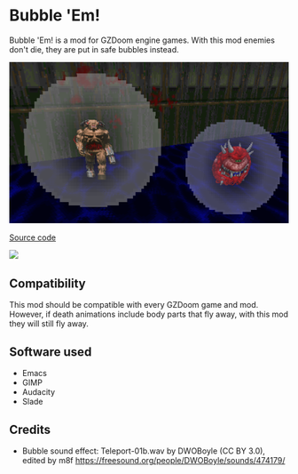 # Bubble 'Em!

Bubble 'Em! is a mod for GZDoom engine games. With this mod enemies don't die,
they are put in safe bubbles instead.

<img src="screenshots/screenshot.png" />

[Source code](https://github.com/mmaulwurff/bubble-em/)

<img src="https://img.shields.io/github/downloads/mmaulwurff/bubble-em/total" />

## Compatibility

This mod should be compatible with every GZDoom game and mod. However, if death
animations include body parts that fly away, with this mod they will still fly
away.

## Software used

- Emacs
- GIMP
- Audacity
- Slade

## Credits

- Bubble sound effect: Teleport-01b.wav by DWOBoyle (CC BY 3.0), edited by m8f
  https://freesound.org/people/DWOBoyle/sounds/474179/
